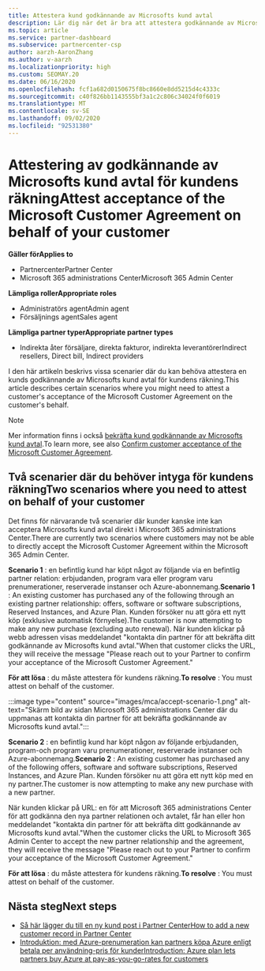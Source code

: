 ```yaml
---
title: Attestera kund godkännande av Microsofts kund avtal
description: Lär dig när det är bra att attestera godkännande av Microsofts kund avtal på kundens vägnar.
ms.topic: article
ms.service: partner-dashboard
ms.subservice: partnercenter-csp
author: aarzh-AaronZhang
ms.author: v-aarzh
ms.localizationpriority: high
ms.custom: SEOMAY.20
ms.date: 06/16/2020
ms.openlocfilehash: fcf1a682d0150675f8bc8660e8dd5215d4c4333c
ms.sourcegitcommit: c40f826bb1143555bf3a1c2c806c34024f0f6019
ms.translationtype: MT
ms.contentlocale: sv-SE
ms.lasthandoff: 09/02/2020
ms.locfileid: "92531380"
---
```

# <a name="attest-acceptance-of-the-microsoft-customer-agreement-on-behalf-of-your-customer"></a><span data-ttu-id="69230-103">Attestering av godkännande av Microsofts kund avtal för kundens räkning</span><span class="sxs-lookup"><span data-stu-id="69230-103">Attest acceptance of the Microsoft Customer Agreement on behalf of your customer</span></span>

<span data-ttu-id="69230-104">**Gäller för**</span><span class="sxs-lookup"><span data-stu-id="69230-104">**Applies to**</span></span>

- <span data-ttu-id="69230-105">Partnercenter</span><span class="sxs-lookup"><span data-stu-id="69230-105">Partner Center</span></span>
- <span data-ttu-id="69230-106">Microsoft 365 administrations Center</span><span class="sxs-lookup"><span data-stu-id="69230-106">Microsoft 365 Admin Center</span></span>

<span data-ttu-id="69230-107">**Lämpliga roller**</span><span class="sxs-lookup"><span data-stu-id="69230-107">**Appropriate roles**</span></span>

- <span data-ttu-id="69230-108">Administratörs agent</span><span class="sxs-lookup"><span data-stu-id="69230-108">Admin agent</span></span>
- <span data-ttu-id="69230-109">Försäljnings agent</span><span class="sxs-lookup"><span data-stu-id="69230-109">Sales agent</span></span>

<span data-ttu-id="69230-110">**Lämpliga partner typer**</span><span class="sxs-lookup"><span data-stu-id="69230-110">**Appropriate partner types**</span></span>

- <span data-ttu-id="69230-111">Indirekta åter försäljare, direkta fakturor, indirekta leverantörer</span><span class="sxs-lookup"><span data-stu-id="69230-111">Indirect resellers, Direct bill, Indirect providers</span></span>

<span data-ttu-id="69230-112">I den här artikeln beskrivs vissa scenarier där du kan behöva attestera en kunds godkännande av Microsofts kund avtal för kundens räkning.</span><span class="sxs-lookup"><span data-stu-id="69230-112">This article describes certain scenarios where you might need to attest a customer's acceptance of the Microsoft Customer Agreement on the customer's behalf.</span></span>

>[!NOTE]
><span data-ttu-id="69230-113">Mer information finns i också [bekräfta kund godkännande av Microsofts kund avtal](confirm-customer-agreement.md).</span><span class="sxs-lookup"><span data-stu-id="69230-113">To learn more, see also [Confirm customer acceptance of the Microsoft Customer Agreement](confirm-customer-agreement.md).</span></span>

## <a name="two-scenarios-where-you-need-to-attest-on-behalf-of-your-customer"></a><span data-ttu-id="69230-114">Två scenarier där du behöver intyga för kundens räkning</span><span class="sxs-lookup"><span data-stu-id="69230-114">Two scenarios where you need to attest on behalf of your customer</span></span>

<span data-ttu-id="69230-115">Det finns för närvarande två scenarier där kunder kanske inte kan acceptera Microsofts kund avtal direkt i Microsoft 365 administrations Center.</span><span class="sxs-lookup"><span data-stu-id="69230-115">There are currently two scenarios where customers may not be able to directly accept the Microsoft Customer Agreement within the Microsoft 365 Admin Center.</span></span>

<span data-ttu-id="69230-116">**Scenario 1** : en befintlig kund har köpt något av följande via en befintlig partner relation: erbjudanden, program vara eller program varu prenumerationer, reserverade instanser och Azure-abonnemang.</span><span class="sxs-lookup"><span data-stu-id="69230-116">**Scenario 1** : An existing customer has purchased any of the following through an existing partner relationship: offers, software or software subscriptions, Reserved Instances, and Azure Plan.</span></span> <span data-ttu-id="69230-117">Kunden försöker nu att göra ett nytt köp (exklusive automatisk förnyelse).</span><span class="sxs-lookup"><span data-stu-id="69230-117">The customer is now attempting to make any new purchase (excluding auto renewal).</span></span> <span data-ttu-id="69230-118">När kunden klickar på webb adressen visas meddelandet "kontakta din partner för att bekräfta ditt godkännande av Microsofts kund avtal."</span><span class="sxs-lookup"><span data-stu-id="69230-118">When that customer clicks the URL, they will receive the message "Please reach out to your Partner to confirm your acceptance of the Microsoft Customer Agreement."</span></span>  

<span data-ttu-id="69230-119">**För att lösa** : du måste attestera för kundens räkning.</span><span class="sxs-lookup"><span data-stu-id="69230-119">**To resolve** : You must attest on behalf of the customer.</span></span>

:::image type="content" source="images/mca/accept-scenario-1.png" alt-text="Skärm bild av sidan Microsoft 365 administrations Center där du uppmanas att kontakta din partner för att bekräfta godkännande av Microsofts kund avtal.":::

<span data-ttu-id="69230-121">**Scenario 2** : en befintlig kund har köpt någon av följande erbjudanden, program-och program varu prenumerationer, reserverade instanser och Azure-abonnemang.</span><span class="sxs-lookup"><span data-stu-id="69230-121">**Scenario 2** : An existing customer has purchased any of the following offers, software and software subscriptions, Reserved Instances, and Azure Plan.</span></span> <span data-ttu-id="69230-122">Kunden försöker nu att göra ett nytt köp med en ny partner.</span><span class="sxs-lookup"><span data-stu-id="69230-122">The customer is now attempting to make any new purchase with a new partner.</span></span>

<span data-ttu-id="69230-123">När kunden klickar på URL: en för att Microsoft 365 administrations Center för att godkänna den nya partner relationen och avtalet, får han eller hon meddelandet "kontakta din partner för att bekräfta ditt godkännande av Microsofts kund avtal."</span><span class="sxs-lookup"><span data-stu-id="69230-123">When the customer clicks the URL to Microsoft 365 Admin Center to accept the new partner relationship and the agreement, they will receive the message "Please reach out to your Partner to confirm your acceptance of the Microsoft Customer Agreement."</span></span>  

<span data-ttu-id="69230-124">**För att lösa** : du måste attestera för kundens räkning.</span><span class="sxs-lookup"><span data-stu-id="69230-124">**To resolve** : You must attest on behalf of the customer.</span></span>  

## <a name="next-steps"></a><span data-ttu-id="69230-125">Nästa steg</span><span class="sxs-lookup"><span data-stu-id="69230-125">Next steps</span></span>

- [<span data-ttu-id="69230-126">Så här lägger du till en ny kund post i Partner Center</span><span class="sxs-lookup"><span data-stu-id="69230-126">How to add a new customer record in Partner Center</span></span>](add-a-new-customer.md)
- [<span data-ttu-id="69230-127">Introduktion: med Azure-prenumeration kan partners köpa Azure enligt betala per användning-pris för kunder</span><span class="sxs-lookup"><span data-stu-id="69230-127">Introduction: Azure plan lets partners buy Azure at pay-as-you-go-rates for customers</span></span>](azure-plan-lp.md)
